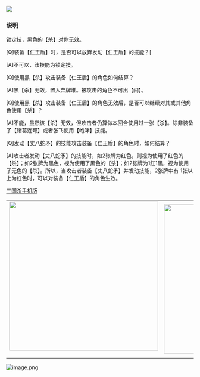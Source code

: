 ![](resource:assets/images/card/card_112.png) 


### 说明
锁定技，黑色的【杀】对你无效。



[Q]装备【仁王盾】时，是否可以放弃发动【仁王盾】的技能？[

[A]不可以，该技能为锁定技。



[Q]使用黑【杀】攻击装备【仁王盾】的角色如何结算？

[A]黑【杀】无效，置入弃牌堆。被攻击的角色不可出【闪】。



[Q]使用黑【杀】攻击装备【仁王盾】的角色无效后，是否可以继续对其或其他角色使用【杀】？

[A]不能，虽然该【杀】无效，但攻击者仍算做本回合使用过一张【杀】。除非装备了【诸葛连弩】或者张飞使用【咆哮】技能。



[Q]发动【丈八蛇矛】的技能攻击装备【仁王盾】的角色时，如何结算？

[A]攻击者发动【丈八蛇矛】的技能时，如2张牌为红色，则视为使用了红色的【杀】；如2张牌为黑色，视为使用了黑色的【杀】；如2张牌为1红1黑，视为使用了无色的【杀】。所以，当攻击者装备【丈八蛇矛】并发动技能，2张牌中有 1张以上为红色时，可以对装备【仁王盾】的角色生效。

 [三国杀手机版](https://apps.apple.com/cn/app/%E4%B8%89%E5%9B%BD%E6%9D%80%E9%97%AE%E9%A2%98%E7%AD%94%E7%96%91/id527602078)
    <div style="text-align: center"><table><tr>
    <td style="text-align: center">
<img src="https://is4-ssl.mzstatic.com/image/thumb/PurpleSource116/v4/1b/38/06/1b380673-fa07-7d70-76af-cc625e8e7894/97f20edf-1616-4b93-9e88-fbaebfe22faf_page-0.jpg/460x0w.webp" height="400">
</td>
<td style="text-align: center">
<img src="https://is5-ssl.mzstatic.com/image/thumb/PurpleSource126/v4/f6/ae/05/f6ae053d-def3-e9be-a991-74954202adad/7a500a3f-0dc0-4c7a-8287-6eed7e11d2b4_page-1.jpg/460x0w.webp" height="400">
</td>
<td style="text-align: center">
<img src="https://is2-ssl.mzstatic.com/image/thumb/PurpleSource126/v4/f3/38/97/f33897de-2a22-ec13-1832-60c35c10fe7c/7fbfdcd6-9f03-45ce-8dc1-bad59b0e5f5d_page-2.jpg/460x0w.webp" height="400">
</td>
<td style="text-align: center">
<img src="https://is2-ssl.mzstatic.com/image/thumb/PurpleSource116/v4/7c/bf/db/7cbfdbb7-8d99-a661-c3a7-bc4e3fdb840a/5e805d5e-b991-4341-bdf6-233a5dd8d703_page-3.jpg/460x0w.webp" height="400">
</td>
</tr>
</table>
</div>
    
 ![image.png](https://s2.loli.net/2022/01/10/Z85EF3hBpvU41oI.png)
